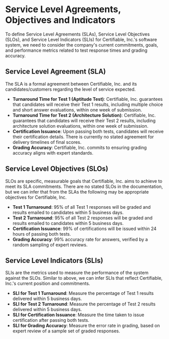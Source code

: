 # Service Level Agreements, Objectives and Indicators

To define Service Level Agreements (SLAs), Service Level Objectives (SLOs), and Service Level Indicators (SLIs) for Certifiable, Inc.'s software system, we need to consider the company's current commitments, goals, and performance metrics related to test response times and grading accuracy.

## Service Level Agreement (SLA)

The SLA is a formal agreement between Certifiable, Inc. and its candidates/customers regarding the level of service expected.

- **Turnaround Time for Test 1 (Aptitude Test)**: Certifiable, Inc. guarantees that candidates will receive their Test 1 results, including multiple choice and short answer evaluations, within one week of submission.
- **Turnaround Time for Test 2 (Architecture Solution)**: Certifiable, Inc. guarantees that candidates will receive their Test 2 results, including architecture solution evaluations, within one week of submission.
- **Certification Issuance**: Upon passing both tests, candidates will receive their certification details. There is currently no stated agreement for delivery timelines of final scores.
- **Grading Accuracy**: Certifiable, Inc. commits to ensuring grading accuracy aligns with expert standards.

## Service Level Objectives (SLOs)

SLOs are specific, measurable goals that Certifiable, Inc. aims to achieve to meet its SLA commitments. There are no stated SLOs in the documentation, but we can infer that from the SLAs the following may be appropriate objectives for Certifiable, Inc.

- **Test 1 Turnaround**: 95% of all Test 1 responses will be graded and results emailed to candidates within 5 business days.
- **Test 2 Turnaround**: 95% of all Test 2 responses will be graded and results emailed to candidates within 5 business days.
- **Certification Issuance**: 99% of certifications will be issued within 24 hours of passing both tests.
- **Grading Accuracy**: 99% accuracy rate for answers, verified by a random sampling of expert reviews.

## Service Level Indicators (SLIs)

SLIs are the metrics used to measure the performance of the system against the SLOs. Similar to above, we can infer SLIs that reflect Certifiable, Inc.'s current position and commitments.

- **SLI for Test 1 Turnaround**: Measure the percentage of Test 1 results delivered within 5 business days.
- **SLI for Test 2 Turnaround**: Measure the percentage of Test 2 results delivered within 5 business days.
- **SLI for Certification Issuance**: Measure the time taken to issue certification after passing both tests.
- **SLI for Grading Accuracy**: Measure the error rate in grading, based on expert review of a sample set of graded responses.
